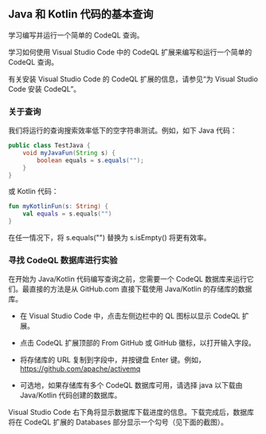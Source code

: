 ## Java 和 Kotlin 代码的基本查询

学习编写并运行一个简单的 CodeQL 查询。

学习如何使用 Visual Studio Code 中的 CodeQL 扩展来编写和运行一个简单的 CodeQL 查询。

有关安装 Visual Studio Code 的 CodeQL 扩展的信息，请参见“为 Visual Studio Code 安装 CodeQL”。

### 关于查询

我们将运行的查询搜索效率低下的空字符串测试。例如，如下 Java 代码：

```java
public class TestJava {
    void myJavaFun(String s) {
        boolean equals = s.equals("");
    }
}
```
或 Kotlin 代码：

```kotlin
fun myKotlinFun(s: String) {
    val equals = s.equals("")
}

```
在任一情况下，将 s.equals("") 替换为 s.isEmpty() 将更有效率。

### 寻找 CodeQL 数据库进行实验
在开始为 Java/Kotlin 代码编写查询之前，您需要一个 CodeQL 数据库来运行它们。最直接的方法是从 GitHub.com 直接下载使用 Java/Kotlin 的存储库的数据库。

- 在 Visual Studio Code 中，点击左侧边栏中的 QL 图标以显示 CodeQL 扩展。

- 点击 CodeQL 扩展顶部的 From GitHub 或 GitHub 徽标，以打开输入字段。

- 将存储库的 URL 复制到字段中，并按键盘 Enter 键。例如，https://github.com/apache/activemq 

- 可选地，如果存储库有多个 CodeQL 数据库可用，请选择 java 以下载由 Java/Kotlin 代码创建的数据库。

Visual Studio Code 右下角将显示数据库下载进度的信息。下载完成后，数据库将在 CodeQL 扩展的 Databases 部分显示一个勾号（见下面的截图）。